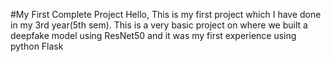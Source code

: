 #My First Complete Project
Hello, This is my first project which I have done in my 3rd year(5th sem). This is a very basic project on where we built a deepfake model using ResNet50 and it was my first experience using python Flask